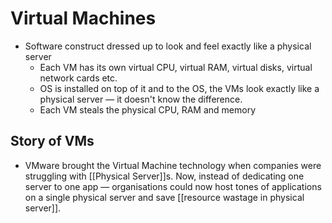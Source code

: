 # Virtual Machines

- Software construct dressed up to look and feel exactly like a physical server
  - Each VM has its own virtual CPU, virtual RAM, virtual disks, virtual network cards etc.
  - OS is installed on top of it and to the OS, the VMs look exactly like a physical server — it doesn't know the difference.
  - Each VM steals the physical CPU, RAM and memory

## Story of VMs

- VMware brought the Virtual Machine technology when companies were struggling with [[Physical Server]]s. Now, instead of dedicating one server to one app — organisations could now host tones of applications on a single physical server and save [[resource wastage in physical server]].

